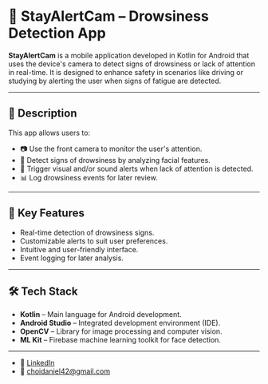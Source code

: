 # 📸 StayAlertCam – Drowsiness Detection App

**StayAlertCam** is a mobile application developed in Kotlin for Android that uses the device's camera to detect signs of drowsiness or lack of attention in real-time. It is designed to enhance safety in scenarios like driving or studying by alerting the user when signs of fatigue are detected.

---

## 📌 Description

This app allows users to:

* 📷 Use the front camera to monitor the user's attention.
* 🧠 Detect signs of drowsiness by analyzing facial features.
* 🔔 Trigger visual and/or sound alerts when lack of attention is detected.
* 📊 Log drowsiness events for later review.

---

## 🧠 Key Features

* Real-time detection of drowsiness signs.
* Customizable alerts to suit user preferences.
* Intuitive and user-friendly interface.
* Event logging for later analysis.

---

## 🛠️ Tech Stack

* **Kotlin** – Main language for Android development.
* **Android Studio** – Integrated development environment (IDE).
* **OpenCV** – Library for image processing and computer vision.
* **ML Kit** – Firebase machine learning toolkit for face detection.

---

* 💼 [LinkedIn](https://www.linkedin.com/in/daniel-choi-1423001a7)
* 💌 [choidaniel42@gmail.com](mailto:choidaniel42@gmail.com)
